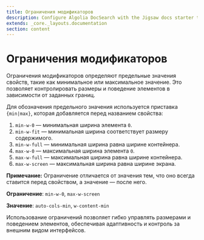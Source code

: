 ```yaml
---
title: Ограничения модификаторов
description: Configure Algolia DocSearch with the Jigsaw docs starter template
extends: _core._layouts.documentation
section: content
---
```


# Ограничения модификаторов

Ограничения модификаторов определяют предельные значения свойств, такие как минимальное или максимальное значение. Это позволяет контролировать размеры и поведение элементов в зависимости от заданных границ.

Для обозначения предельного значения используется приставка `{min|max}`, которая добавляется перед названием свойства:

1. `min-w-0` — минимальная ширина элемента `0`.  
2. `min-w-fit` — минимальная ширина соответствует размеру содержимого.  
3. `min-w-full` — минимальная ширина равна ширине контейнера.  
4. `max-w-0` — максимальная ширина элемента `0`.  
5. `max-w-full` — максимальная ширина равна ширине контейнера.  
6. `max-w-screen` — максимальная ширина равна ширине экрана.

**Примечание:** Ограничение отличается от значения тем, что оно всегда ставится перед свойством, а значение — после него.

**Ограничение**: `min-w-0`, `max-w-screen`

**Значение**: `auto-cols-min`, `w-content-min`

Использование ограничений позволяет гибко управлять размерами и поведением элементов, обеспечивая адаптивность и контроль за внешним видом интерфейсов.